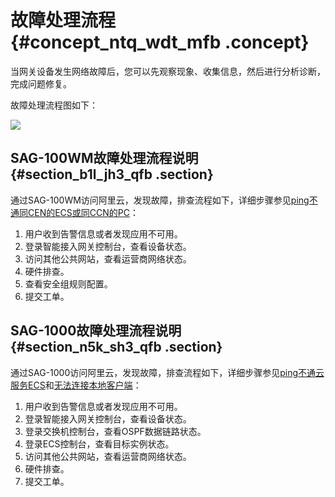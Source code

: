 # 故障处理流程 {#concept_ntq_wdt_mfb .concept}

当网关设备发生网络故障后，您可以先观察现象、收集信息，然后进行分析诊断，完成问题修复。

故障处理流程图如下：

![](http://static-aliyun-doc.oss-cn-hangzhou.aliyuncs.com/assets/img/23916/156527307413854_zh-CN.png)

## SAG-100WM故障处理流程说明 {#section_b1l_jh3_qfb .section}

通过SAG-100WM访问阿里云，发现故障，排查流程如下，详细步骤参见[ping不通同CEN的ECS或同CCN的PC](intl.zh-CN/智能接入网关硬件版/故障处理/设备和云的连通性故障（SAG-100WM）/ping不通同CEN的ECS或同CCN的PC.md#)：

1.  用户收到告警信息或者发现应用不可用。
2.  登录智能接入网关控制台，查看设备状态。
3.  访问其他公共网站，查看运营商网络状态。
4.  硬件排查。
5.  查看安全组规则配置。
6.  提交工单。

## SAG-1000故障处理流程说明 {#section_n5k_sh3_qfb .section}

通过SAG-1000访问阿里云，发现故障，排查流程如下，详细步骤参见[ping不通云服务ECS](intl.zh-CN/智能接入网关硬件版/故障处理/设备和云的连通性故障（SAG-1000）/ping不通云服务ECS.md#)和[无法连接本地客户端](intl.zh-CN/智能接入网关硬件版/故障处理/设备和云的连通性故障（SAG-1000）/无法连接本地客户端.md#)：

1.  用户收到告警信息或者发现应用不可用。
2.  登录智能接入网关控制台，查看设备状态。
3.  登录交换机控制台，查看OSPF数据链路状态。
4.  登录ECS控制台，查看目标实例状态。
5.  访问其他公共网站，查看运营商网络状态。
6.  硬件排查。
7.  提交工单。

